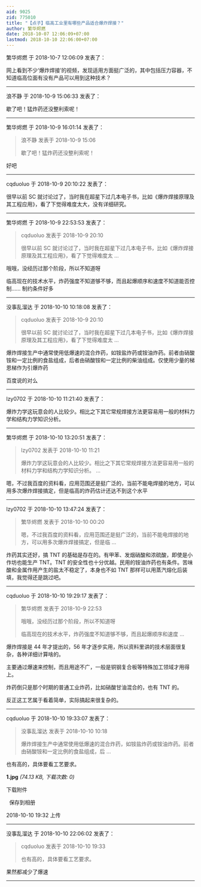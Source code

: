 ```yaml
---
aid: 9025
zid: 775010
title: "【点子】临高工业里有哪些产品适合爆炸焊接？"
author: 繁华烬燃
date: 2018-10-07 12:06:09+07:00
lastmod: 2018-10-10 22:06:00+07:00
---
```


繁华烬燃 于 2018-10-7 12:06:09 发表了：

网上看到不少‘爆炸焊接’的视频，发现适用方面挺广泛的，其中包括压力容器，不知道临高位面有没有产品可以用到这种技术？

---

浪不静 于 2018-10-9 15:06:33 发表了：

歇了吧！猛炸药还没整利索呢！

---

繁华烬燃 于 2018-10-9 16:01:14 发表了：

> 浪不静 发表于 2018-10-9 15:06
>
> 歇了吧！猛炸药还没整利索呢！

好吧

---

cqduoluo 于 2018-10-9 20:10:22 发表了：

很早以前 SC 就讨论过了，当时我在超星下过几本电子书，比如《爆炸焊接原理及其工程应用》，看了下觉得难度太大，没有详细研究。

---

繁华烬燃 于 2018-10-9 22:53:53 发表了：

> cqduoluo 发表于 2018-10-9 20:10
>
> 很早以前 SC 就讨论过了，当时我在超星下过几本电子书，比如《爆炸焊接原理及其工程应用》，看了下觉得难度太 ...

哦哦，没经历过那个阶段，所以不知道呀

临高现在的技术水平，炸药强度不知道够不够，而且起爆顺序和速度不知道能否控制……
制约条件好多

---

没事乱溜达 于 2018-10-10 10:18:08 发表了：

> cqduoluo 发表于 2018-10-9 20:10
>
> 很早以前 SC 就讨论过了，当时我在超星下过几本电子书，比如《爆炸焊接原理及其工程应用》，看了下觉得难度太 ...

爆炸焊接生产中通常使用低爆速的混合炸药，如铵盐炸药或铵油炸药。前者由硝酸铵和一定比例的食盐组成，后者由硝酸铵和一定比例的柴油组成。仅使用少量的梯恩梯作为引爆炸药

百度说的对么

---

lzy0702 于 2018-10-10 11:21:40 发表了：

爆炸力学这玩意会的人比较少。相比之下其它常规焊接方法更容易用一般的材料力学和结构力学知识分析。

---

繁华烬燃 于 2018-10-10 13:20:51 发表了：

> lzy0702 发表于 2018-10-10 11:21
>
> 爆炸力学这玩意会的人比较少。相比之下其它常规焊接方法更容易用一般的材料力学和结构力学知识分析。 ...

嗯，不过我百度的资料看，应用范围还是挺广泛的，当前不能电焊接的地方，可以用多次爆炸焊接搞定，但是临高的炸药估计还达不到这个水平

---

lzy0702 于 2018-10-10 13:47:24 发表了：

> 繁华烬燃 发表于 2018-10-10 00:20
>
> 嗯，不过我百度的资料看，应用范围还是挺广泛的，当前不能电焊接的地方，可以用多次爆炸焊接搞定，但是临 ...

炸药其实还好，搞 TNT 的基础是存在的。有甲苯、发烟硝酸和浓硫酸，即使是小作坊也能生产 TNT。TNT 的安全性也十分优越。民用的铵油炸药也有条件。苦味酸和金属作用产生的盐太不稳定了，本身也不如 TNT 那样可以用蒸汽熔化后装填，我觉得还是跳过吧。

---

cqduoluo 于 2018-10-10 19:29:17 发表了：

> 繁华烬燃 发表于 2018-10-9 22:53
>
> 哦哦，没经历过那个阶段，所以不知道呀
>
> 临高现在的技术水平，炸药强度不知道够不够，而且起爆顺序和速度 ...

爆炸焊接是 44 年才提出的，56 年才逐步实用，所以资料里讲的技术层面很复杂，各种详细计算啥的。

主要通过爆速来控制，而且用途不广，一般是铜钢复合板等特殊加工领域才用得上。

炸药倒只是那个时期的普通工业炸药，比如硝酸甘油混合的，也有 TNT 的。

反正这工艺属于看着简单，实际搞起来很复杂的。

---

cqduoluo 于 2018-10-10 19:33:07 发表了：

> 没事乱溜达 发表于 2018-10-10 10:18
>
> 爆炸焊接生产中通常使用低爆速的混合炸药，如铵盐炸药或铵油炸药。前者由硝酸铵和一定比例的食盐组成，后 ...

也有高的，具体要看工艺要求。

**1.jpg** _(74.13 KB, 下载次数: 0)_

下载附件

&nbsp;
保存到相册

2018-10-10 19:32 上传

---

没事乱溜达 于 2018-10-10 22:06:02 发表了：

> cqduoluo 发表于 2018-10-10 19:33
>
> 也有高的，具体要看工艺要求。

果然都减少了爆速

---
